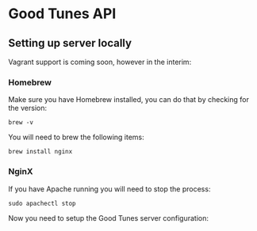 # Good Tunes API

## Setting up server locally

Vagrant support is coming soon, however in the interim:

### Homebrew

Make sure you have Homebrew installed, you can do that by checking for the version:

```
brew -v
```

You will need to brew the following items:

```
brew install nginx
```

### NginX

If you have Apache running you will need to stop the process:

```
sudo apachectl stop
```

Now you need to setup the Good Tunes server configuration:


